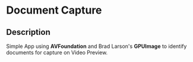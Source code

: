 # Document Capture

## Description

Simple App using **AVFoundation** and Brad Larson's **GPUImage** to identify documents for capture on Video Preview.